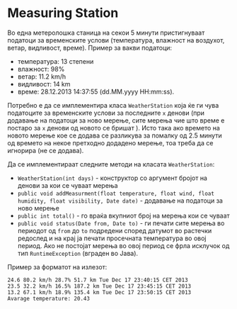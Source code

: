 # Measuring Station

<p>Во една метеролошка станица на секои 5 минути пристигнуваат податоци за временските услови (температура, влажност на воздухот, ветар, видливост, време). Пример за вакви податоци:</p>

<ul>
<li>температура: 13 степени</li>
<li>влажност: 98%</li>
<li>ветар: 11.2 km/h</li>
<li>видливост: 14 km</li>
<li>време: 28.12.2013 14:37:55 (dd.MM.yyyy HH:mm:ss).</li>
</ul>

<p>Потребно е да се имплементира класа <code>WeatherStation</code> која ќе ги чува податоците за временските услови за последните <code>x</code> денови (при додавање на податоци за ново мерење, сите мерења чие што време е постаро за <code>x</code> денови од новото се бришат ). Исто така ако времето на новото мерење кое се додава се разликува за помалку од 2.5 минути од времето на некое претходно додадено мерење, тоа треба да се игнорира (не се додава).</p>

<p>Да се имплементираат следните методи на класата <code>WeatherStation</code>:</p>

<ul>
<li><code>WeatherStation(int days)</code> - конструктор со аргумент бројот на денови за кои се чуваат мерења</li>
<li><code>public void addMeasurment(float temperature, float wind, float humidity, float visibility, Date date)</code> - додавање на податоци за ново мерење</li>
<li><code>public int total()</code> - го враќа вкупниот број на мерења кои се чуваат</li>
<li><code>public void status(Date from, Date to)</code> - ги печати сите мерења во периодот од <code>from</code> до <code>to</code> подредени според датумот во растечки редослед и на крај ја печати просечната температура во овој период. Ако не постојат мерења во овој период се фрла исклучок од тип <code>RuntimeException</code> (вграден во Јава). </li>
</ul>

<p>Пример за форматот на излезот:</p>

<pre><code>24.6 80.2 km/h 28.7% 51.7 km Tue Dec 17 23:40:15 CET 2013
23.5 32.2 km/h 16.5% 187.2 km Tue Dec 17 23:45:15 CET 2013
13.2 67.1 km/h 18.9% 135.4 km Tue Dec 17 23:50:15 CET 2013
Avarage temperature: 20.43</code></pre>